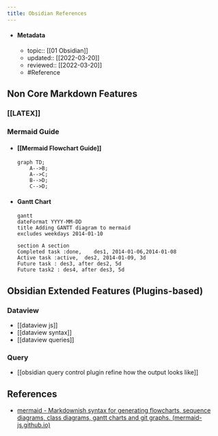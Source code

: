 ```yaml
---
title: Obsidian References
---
```


- #### Metadata
	- topic:: [[01 Obsidian]]
	- updated:: [[2022-03-20]]
	- reviewed:: [[2022-03-20]]
	- #Reference 

## Non Core Markdown Features
### [[LATEX]]
### Mermaid Guide
- #### [[Mermaid Flowchart Guide]]
	```prose
	graph TD;  
		A-->B;  
		A-->C;  
		B-->D;  
		C-->D;
	```
- #### Gantt Chart
	```prose
	gantt  
	dateFormat YYYY-MM-DD  
	title Adding GANTT diagram to mermaid  
	excludes weekdays 2014-01-10  
	  
	section A section  
	Completed task :done,    des1, 2014-01-06,2014-01-08  
	Active task :active,  des2, 2014-01-09, 3d  
	Future task : des3, after des2, 5d  
	Future task2 : des4, after des3, 5d
	```

## Obsidian Extended Features (Plugins-based)
### Dataview
- [[dataview js]]
- [[dataview syntax]]
- [[dataview queries]]
### Query
- [[obsidian query control plugin refine how the output looks like]]
## References
- [mermaid - Markdownish syntax for generating flowcharts, sequence diagrams, class diagrams, gantt charts and git graphs. (mermaid-js.github.io)](https://mermaid-js.github.io/mermaid/#/)